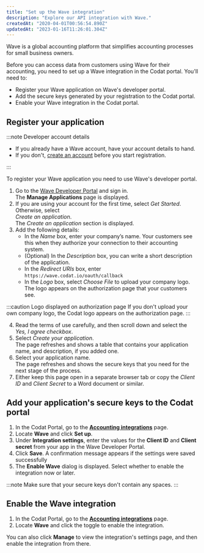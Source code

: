 ```yaml
---
title: "Set up the Wave integration"
description: "Explore our API integration with Wave."
createdAt: "2020-04-01T00:56:54.890Z"
updatedAt: "2023-01-16T11:26:01.304Z"
---
```


Wave is a global accounting platform that simplifies accounting processes for small business owners.

Before you can access data from customers using Wave for their accounting, you need to set up a Wave integration in the Codat portal. You'll need to:

- Register your Wave application on Wave's developer portal.
- Add the secure keys generated by your registration to the Codat portal.
- Enable your Wave integration in the Codat portal.

## Register your application

:::note Developer account details

- If you already have a Wave account, have your account details to hand.
- If you don't, <a href="https://my.waveapps.com/register/" target="_blank">create an account</a> before you start registration.

:::

To register your Wave application you need to use Wave's developer portal.

1. Go to the <a href="https://developer.waveapps.com/hc/en-us/articles/360019762711" target="_blank">Wave Developer Portal</a> and sign in.  
   The **Manage Applications** page is displayed.
2. If you are using your account for the first time, select _Get Started_. Otherwise, select  
   _Create an application_.  
   The _Create an application_ section is displayed.
3. Add the following details:
   - In the _Name_ box, enter your company’s name. Your customers see this when they authorize your connection to their accounting system.
   - (Optional) In the _Description_ box, you can write a short description of the application.
   - In the _Redirect URIs_ box, enter `https://wave.codat.io/oauth/callback`
   - In the _Logo_ box, select _Choose File_ to upload your company logo. The logo appears on the authorization page that your customers see.

:::caution Logo displayed on authorization page
If you don't upload your own company logo, the Codat logo appears on the authorization page.
:::

4. Read the terms of use carefully, and then scroll down and select the _Yes, I agree checkbox_.
5. Select _Create your application_.  
   The page refreshes and shows a table that contains your application name, and description, if you added one.
6. Select your application name.  
   The page refreshes and shows the secure keys that you need for the next stage of the process.
7. Either keep this page open in a separate browser tab or copy the _Client ID_ and _Client Secret_ to a Word document or similar.

## Add your application's secure keys to the Codat portal

1. In the Codat Portal, go to the <a className="external" href="https://app.codat.io/settings/integrations/accounting" target="_blank">**Accounting integrations**</a> page.
1. Locate **Wave** and click **Set up**.
1. Under **Integration settings**, enter the values for the **Client ID** and **Client secret** from your app in the Wave Developer Portal.
1. Click **Save**. A confirmation message appears if the settings were saved successfully
1. The **Enable Wave** dialog is displayed. Select whether to enable the integration now or later.

:::note
Make sure that your secure keys don't contain any spaces.
:::

## Enable the Wave integration

1. In the Codat Portal, go to the <a className="external" href="https://app.codat.io/settings/integrations/accounting" target="blank">**Accounting integrations**</a> page.
2. Locate **Wave** and click the toggle to enable the integration.

You can also click **Manage** to view the integration's settings page, and then enable the integration from there.
